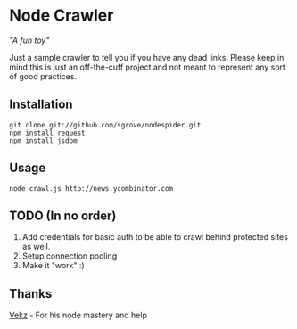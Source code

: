 Node Crawler
========

*"A fun toy"*

Just a sample crawler to tell you if you have any dead links. Please keep in mind this is just an off-the-cuff project and not meant to represent any sort of good practices.

Installation
------------------

    git clone git://github.com/sgrove/nodespider.git
    npm install request
    npm install jsdom

Usage
------------------

    node crawl.js http://news.ycombinator.com

TODO (In no order)
------------------

 1. Add credentials for basic auth to be able to crawl behind protected sites as well.
 2. Setup connection pooling
 3. Make it "work" :)
  
Thanks
------
[Vekz][1] - For his node mastery and help


  [1]: http://vekz.posterous.com/


